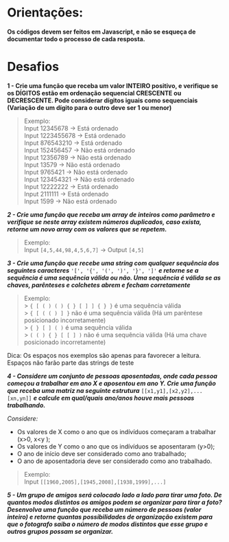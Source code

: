 # Orientações:

**Os códigos devem ser feitos em Javascript, e não se esqueça de documentar todo o processo de cada resposta.**

# Desafios

**1 - Crie uma função que receba um valor INTEIRO positivo, e verifique se os DÍGITOS estão em ordenação sequencial CRESCENTE ou DECRESCENTE. Pode considerar dígitos iguais como sequenciais (Variação de um dígito para o outro deve ser 1 ou menor)**

> Exemplo:<br/>
> Input 12345678 -> Está ordenado <br/>
> Input 1223455678 -> Está ordenado <br/>
> Input 876543210 -> Está ordenado <br/>
> Input 152456457 -> Não está ordenado <br/>
> Input 12356789 -> Não está ordenado <br/>
> Input 13579 -> Não está ordenado <br/>
> Input 9765421 -> Não está ordenado <br/>
> Input 123454321 -> Não está ordenado <br/>
> Input 12222222 -> Está ordenado <br/>
> Input 2111111 -> Está ordenado <br/>
> Input 1599 -> Não está ordenado

**_2 - Crie uma função que receba um array de inteiros como parâmetro e verifique se neste array existem números duplicados, caso exista, retorne um novo array com os valores que se repetem._**

> Exemplo:<br/>
> Input `[4,5,44,98,4,5,6,7]` &rarr; Output `[4,5]`

**_3 - Crie uma função que recebe uma string com qualquer sequência dos seguintes caracteres_** `'[', '{', '(', ')', '}', ']'` **_e retorne se a sequência é uma sequência válida ou não. Uma sequência é válida se as chaves, parênteses e colchetes abrem e fecham corretamente_**

> Exemplo:<br/> > `{ [ ( ) ( ) { } [ ] ] { } }` é uma sequência válida<br/> > `{ [ ( ( ) ] }` não é uma sequência válida (Há um parêntese posicionado incorretamente)<br/> > `{ } [ ] ( )` é uma sequência válida<br/> > `( ( ) { } [ [ ] )` não é uma sequência válida (Há uma chave posicionado incorretamente)

Dica: Os espaços nos exemplos são apenas para favorecer a leitura.<br/>
Espaços não farão parte das strings de teste

**_4 - Considere um conjunto de pessoas aposentadas, onde cada pessoa começou a trabalhar em ano X e aposentou em ano Y. Crie uma função que receba uma matriz na seguinte estrutura_** `[[x1,y1],[x2,y2],...[xn,yn]]` **_e calcule em qual/quais ano/anos houve mais pessoas trabalhando._**

_Considere:_

- Os valores de X como o ano que os indívíduos começaram a trabalhar (x>0, x<y );
- Os valores de Y como o ano que os indívíduos se aposentaram (y>0);
- O ano de início deve ser considerado como ano trabalhado;
- O ano de aposentadoria deve ser considerado como ano trabalhado.

> Exemplo:<br/>
> Input `[[1960,2005],[1945,2008],[1938,1999],...]`

**_5 - Um grupo de amigos será colocado lado a lado para tirar uma foto. De quantos modos distintos os amigos podem se organizar para tirar a foto? Desenvolva uma função que receba um número de pessoas (valor inteiro) e retorne quantas possibilidades de organização existem para que o fotografo saiba o número de modos distintos que esse grupo e outros grupos possam se organizar._**
